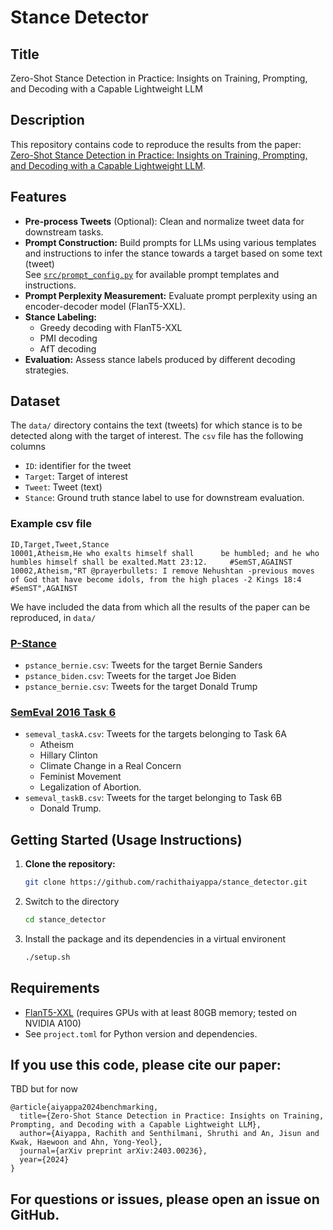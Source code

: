 # Stance Detector

## Title
Zero-Shot Stance Detection in Practice: Insights on Training, Prompting, and Decoding with a Capable Lightweight LLM

## Description
This repository contains code to reproduce the results from the paper:  
[Zero-Shot Stance Detection in Practice: Insights on Training, Prompting, and Decoding with a Capable Lightweight LLM](https://arxiv.org/abs/2403.00236).

## Features

- **Pre-process Tweets** (Optional):  Clean and normalize tweet data for downstream tasks.
- **Prompt Construction:** Build prompts for LLMs using various templates and instructions to infer the stance towards a target based on some text (tweet)  
  See [`src/prompt_config.py`](src/prompt_config.py) for available prompt templates and instructions.
- **Prompt Perplexity Measurement:** Evaluate prompt perplexity using an encoder-decoder model (FlanT5-XXL).
- **Stance Labeling:**
  - Greedy decoding with FlanT5-XXL
  - PMI decoding
  - AfT decoding
- **Evaluation:** Assess stance labels produced by different decoding strategies.

## Dataset
The `data/` directory contains the text (tweets) for which stance is to be detected along with the target of interest.
The `csv` file has the following columns   
- `ID`: identifier for the tweet
- `Target`: Target of interest 
- `Tweet`: Tweet (text) 
- `Stance`: Ground truth stance label to use for downstream evaluation. 

### Example csv file

```csv
ID,Target,Tweet,Stance
10001,Atheism,He who exalts himself shall      be humbled; and he who humbles himself shall be exalted.Matt 23:12.     #SemST,AGAINST
10002,Atheism,"RT @prayerbullets: I remove Nehushtan -previous moves of God that have become idols, from the high places -2 Kings 18:4 #SemST",AGAINST
```

We have included the data from which all the results of the paper can be reproduced, in `data/`
### [P-Stance](https://aclanthology.org/2021.findings-acl.208/)

- `pstance_bernie.csv`: Tweets for the target Bernie Sanders
- `pstance_biden.csv`: Tweets for the target Joe Biden
- `pstance_bernie.csv`: Tweets for the target Donald Trump

### [SemEval 2016 Task 6](https://aclanthology.org/L16-1623/)

- `semeval_taskA.csv`: Tweets for the targets belonging to Task 6A 
    - Atheism
    - Hillary Clinton
    - Climate Change in a Real Concern
    - Feminist Movement
    - Legalization of Abortion.
- `semeval_taskB.csv`: Tweets for the target belonging to Task 6B
    - Donald Trump.

## Getting Started (Usage Instructions)

1. **Clone the repository:**
   ```sh
   git clone https://github.com/rachithaiyappa/stance_detector.git
    ```

2. Switch to the directory 
    ```sh
    cd stance_detector
    ```

3. Install the package and its dependencies in a virtual environent
    ```sh
    ./setup.sh
    ```

## Requirements
- [FlanT5-XXL](https://huggingface.co/google/flan-t5-xxl) (requires GPUs with at least 80GB memory; tested on NVIDIA A100)  
- See `project.toml` for Python version and dependencies.


## If you use this code, please cite our paper:
TBD but for now 

```
@article{aiyappa2024benchmarking,
  title={Zero-Shot Stance Detection in Practice: Insights on Training, Prompting, and Decoding with a Capable Lightweight LLM},
  author={Aiyappa, Rachith and Senthilmani, Shruthi and An, Jisun and Kwak, Haewoon and Ahn, Yong-Yeol},
  journal={arXiv preprint arXiv:2403.00236},
  year={2024}
}
```


## For questions or issues, please open an issue on GitHub.